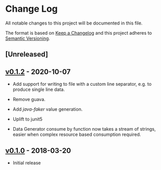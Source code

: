 # Change Log
All notable changes to this project will be documented in this file.

The format is based on [Keep a Changelog](http://keepachangelog.com/) 
and this project adheres to [Semantic Versioning](http://semver.org/).

## [Unreleased]


## [v0.1.2] - 2020-10-07

* Add support for writing to file with a custom line separator, e.g. to produce single line data.

* Remove guava.

* Add _java-faker_ value generation.

* Uplift to junit5

* Data Generator consume by function now takes a stream of strings, easier when complex resource based consumption required.

## [v0.1.0] - 2018-03-20

* Initial release

[v0.1.2]: https://github.com/gchq/stroom-test-data/compare/v0.1.0...v0.1.2
[v0.1.0]: https://github.com/gchq/stroom-test-data/releases/tag/v0.1.0

